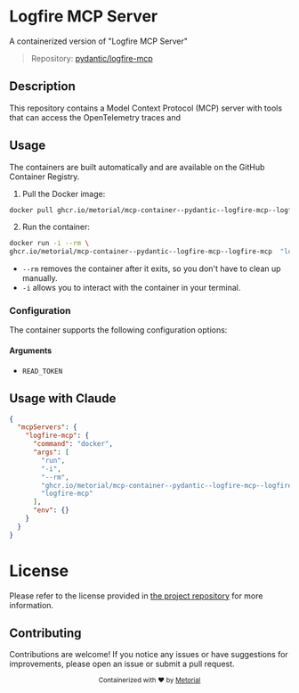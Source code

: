 
# Logfire MCP Server

A containerized version of "Logfire MCP Server"

> Repository: [pydantic/logfire-mcp](https://github.com/pydantic/logfire-mcp)

## Description

This repository contains a Model Context Protocol (MCP) server with tools that can access the OpenTelemetry traces and


## Usage

The containers are built automatically and are available on the GitHub Container Registry.

1. Pull the Docker image:

```bash
docker pull ghcr.io/metorial/mcp-container--pydantic--logfire-mcp--logfire-mcp
```

2. Run the container:

```bash
docker run -i --rm \ 
ghcr.io/metorial/mcp-container--pydantic--logfire-mcp--logfire-mcp  "logfire-mcp"
```

- `--rm` removes the container after it exits, so you don't have to clean up manually.
- `-i` allows you to interact with the container in your terminal.



### Configuration

The container supports the following configuration options:


#### Arguments

- `READ_TOKEN`






## Usage with Claude

```json
{
  "mcpServers": {
    "logfire-mcp": {
      "command": "docker",
      "args": [
        "run",
        "-i",
        "--rm",
        "ghcr.io/metorial/mcp-container--pydantic--logfire-mcp--logfire-mcp",
        "logfire-mcp"
      ],
      "env": {}
    }
  }
}
```

# License

Please refer to the license provided in [the project repository](https://github.com/pydantic/logfire-mcp) for more information.

## Contributing

Contributions are welcome! If you notice any issues or have suggestions for improvements, please open an issue or submit a pull request.

<div align="center">
  <sub>Containerized with ❤️ by <a href="https://metorial.com">Metorial</a></sub>
</div>
  